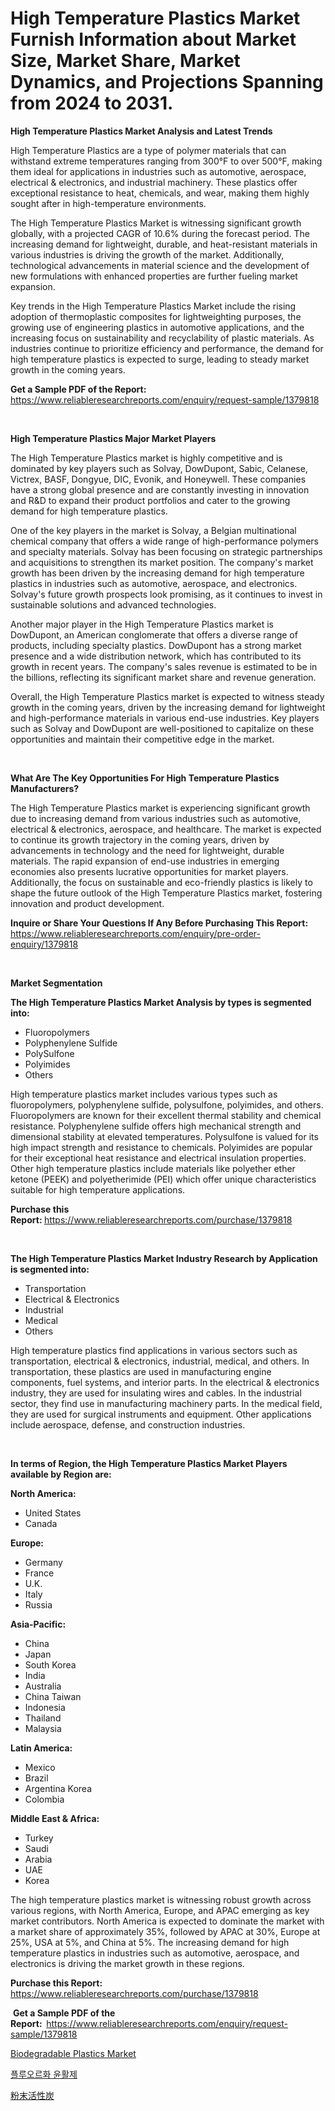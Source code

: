 <p><h1>High Temperature Plastics Market Furnish Information about Market Size, Market Share, Market Dynamics, and Projections Spanning from 2024 to 2031.</h1></p><p><strong>High Temperature Plastics Market Analysis and Latest Trends</strong></p>
<p><p>High Temperature Plastics are a type of polymer materials that can withstand extreme temperatures ranging from 300°F to over 500°F, making them ideal for applications in industries such as automotive, aerospace, electrical & electronics, and industrial machinery. These plastics offer exceptional resistance to heat, chemicals, and wear, making them highly sought after in high-temperature environments.</p><p>The High Temperature Plastics Market is witnessing significant growth globally, with a projected CAGR of 10.6% during the forecast period. The increasing demand for lightweight, durable, and heat-resistant materials in various industries is driving the growth of the market. Additionally, technological advancements in material science and the development of new formulations with enhanced properties are further fueling market expansion.</p><p>Key trends in the High Temperature Plastics Market include the rising adoption of thermoplastic composites for lightweighting purposes, the growing use of engineering plastics in automotive applications, and the increasing focus on sustainability and recyclability of plastic materials. As industries continue to prioritize efficiency and performance, the demand for high temperature plastics is expected to surge, leading to steady market growth in the coming years.</p></p>
<p><strong>Get a Sample PDF of the Report:&nbsp;</strong> <a href="https://www.reliableresearchreports.com/enquiry/request-sample/1379818">https://www.reliableresearchreports.com/enquiry/request-sample/1379818</a></p>
<p>&nbsp;</p>
<p><strong>High Temperature Plastics Major Market Players</strong></p>
<p><p>The High Temperature Plastics market is highly competitive and is dominated by key players such as Solvay, DowDupont, Sabic, Celanese, Victrex, BASF, Dongyue, DIC, Evonik, and Honeywell. These companies have a strong global presence and are constantly investing in innovation and R&D to expand their product portfolios and cater to the growing demand for high temperature plastics.</p><p>One of the key players in the market is Solvay, a Belgian multinational chemical company that offers a wide range of high-performance polymers and specialty materials. Solvay has been focusing on strategic partnerships and acquisitions to strengthen its market position. The company's market growth has been driven by the increasing demand for high temperature plastics in industries such as automotive, aerospace, and electronics. Solvay's future growth prospects look promising, as it continues to invest in sustainable solutions and advanced technologies.</p><p>Another major player in the High Temperature Plastics market is DowDupont, an American conglomerate that offers a diverse range of products, including specialty plastics. DowDupont has a strong market presence and a wide distribution network, which has contributed to its growth in recent years. The company's sales revenue is estimated to be in the billions, reflecting its significant market share and revenue generation.</p><p>Overall, the High Temperature Plastics market is expected to witness steady growth in the coming years, driven by the increasing demand for lightweight and high-performance materials in various end-use industries. Key players such as Solvay and DowDupont are well-positioned to capitalize on these opportunities and maintain their competitive edge in the market.</p></p>
<p>&nbsp;</p>
<p><strong>What Are The Key Opportunities For High Temperature Plastics Manufacturers?</strong></p>
<p><p>The High Temperature Plastics market is experiencing significant growth due to increasing demand from various industries such as automotive, electrical & electronics, aerospace, and healthcare. The market is expected to continue its growth trajectory in the coming years, driven by advancements in technology and the need for lightweight, durable materials. The rapid expansion of end-use industries in emerging economies also presents lucrative opportunities for market players. Additionally, the focus on sustainable and eco-friendly plastics is likely to shape the future outlook of the High Temperature Plastics market, fostering innovation and product development.</p></p>
<p><strong>Inquire or Share Your Questions If Any Before Purchasing This Report:</strong> <a href="https://www.reliableresearchreports.com/enquiry/pre-order-enquiry/1379818">https://www.reliableresearchreports.com/enquiry/pre-order-enquiry/1379818</a></p>
<p>&nbsp;</p>
<p><strong>Market Segmentation</strong></p>
<p><strong>The High Temperature Plastics Market Analysis by types is segmented into:</strong></p>
<p><ul><li>Fluoropolymers</li><li>Polyphenylene Sulfide</li><li>PolySulfone</li><li>Polyimides</li><li>Others</li></ul></p>
<p><p>High temperature plastics market includes various types such as fluoropolymers, polyphenylene sulfide, polysulfone, polyimides, and others. Fluoropolymers are known for their excellent thermal stability and chemical resistance. Polyphenylene sulfide offers high mechanical strength and dimensional stability at elevated temperatures. Polysulfone is valued for its high impact strength and resistance to chemicals. Polyimides are popular for their exceptional heat resistance and electrical insulation properties. Other high temperature plastics include materials like polyether ether ketone (PEEK) and polyetherimide (PEI) which offer unique characteristics suitable for high temperature applications.</p></p>
<p><strong>Purchase this Report:&nbsp;</strong><a href="https://www.reliableresearchreports.com/purchase/1379818">https://www.reliableresearchreports.com/purchase/1379818</a></p>
<p>&nbsp;</p>
<p><strong>The High Temperature Plastics Market Industry Research by Application is segmented into:</strong></p>
<p><ul><li>Transportation</li><li>Electrical & Electronics</li><li>Industrial</li><li>Medical</li><li>Others</li></ul></p>
<p><p>High temperature plastics find applications in various sectors such as transportation, electrical & electronics, industrial, medical, and others. In transportation, these plastics are used in manufacturing engine components, fuel systems, and interior parts. In the electrical & electronics industry, they are used for insulating wires and cables. In the industrial sector, they find use in manufacturing machinery parts. In the medical field, they are used for surgical instruments and equipment. Other applications include aerospace, defense, and construction industries.</p></p>
<p>&nbsp;</p>
<p><strong>In terms of Region, the High Temperature Plastics Market Players available by Region are:</strong></p>
<p>
    <p> <strong> North America: </strong>
        <ul>
            <li>United States</li>
            <li>Canada</li>
        </ul>
        </p> 
    <p> <strong> Europe: </strong>
        <ul>
            <li>Germany</li>
            <li>France</li>
            <li>U.K.</li>
            <li>Italy</li>
            <li>Russia</li>
        </ul>
        </p> 
    <p> <strong> Asia-Pacific: </strong>
        <ul>
            <li>China</li>
            <li>Japan</li>
            <li>South Korea</li>
            <li>India</li>
            <li>Australia</li>
            <li>China Taiwan</li>
            <li>Indonesia</li>
            <li>Thailand</li>
            <li>Malaysia</li>
        </ul>
        </p> 
    <p> <strong> Latin America: </strong>
        <ul>
            <li>Mexico</li>
            <li>Brazil</li>
            <li>Argentina Korea</li>
            <li>Colombia</li>
        </ul>
        </p> 
    <p> <strong> Middle East & Africa: </strong>
        <ul>
            <li>Turkey</li>
            <li>Saudi</li>
            <li>Arabia</li>
            <li>UAE</li>
            <li>Korea</li>
        </ul>
    </p>
    </p>
<p><p>The high temperature plastics market is witnessing robust growth across various regions, with North America, Europe, and APAC emerging as key market contributors. North America is expected to dominate the market with a market share of approximately 35%, followed by APAC at 30%, Europe at 25%, USA at 5%, and China at 5%. The increasing demand for high temperature plastics in industries such as automotive, aerospace, and electronics is driving the market growth in these regions.</p></p>
<p><strong>Purchase this Report: </strong><a href="https://www.reliableresearchreports.com/purchase/1379818">https://www.reliableresearchreports.com/purchase/1379818</a></p>
<p>&nbsp;<strong>Get a Sample PDF of the Report:&nbsp;&nbsp;</strong><a href="https://www.reliableresearchreports.com/enquiry/request-sample/1379818">https://www.reliableresearchreports.com/enquiry/request-sample/1379818</a></p>
<p><strong></strong></p>
<p><p><a href="https://github.com/CliffMedina6/Market-Research-Report-List-3/blob/main/biodegradable-plastics-market.md">Biodegradable Plastics Market</a></p><p><a href="https://github.com/oajzkywllm460/Market-Research-Report-List-1/blob/main/9627206194098.md">플루오르화 윤활제</a></p><p><a href="https://github.com/mreklxf44233/Market-Research-Report-List-1/blob/main/4107954194374.md">粉末活性炭</a></p></p>